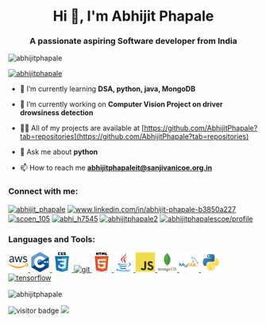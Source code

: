<h1 align="center">Hi 👋, I'm Abhijit Phapale</h1>
<h3 align="center">A passionate aspiring Software developer from India</h3>

<p align="left"> <img src="https://komarev.com/ghpvc/?username=abhijitphapale&label=Profile%20views&color=0e75b6&style=flat" alt="abhijitphapale" /> </p>

<p align="left"> <a href="https://github.com/ryo-ma/github-profile-trophy"><img src="https://github-profile-trophy.vercel.app/?username=abhijitphapale" alt="abhijitphapale" /></a> </p>

- 🌱 I’m currently learning **DSA, python, java, MongoDB**

- 🔭 I’m currently working on **Computer Vision Project on driver drowsiness detection**

- 👨‍💻 All of my projects are available at [https://github.com/AbhijitPhapale?tab=repositories](https://github.com/AbhijitPhapale?tab=repositories)

- 💬 Ask me about **python**

- 📫 How to reach me **abhijitphapaleit@sanjivanicoe.org.in**

<h3 align="left">Connect with me:</h3>
<p align="left">
<a href="https://twitter.com/abhijit_phapale" target="blank"><img align="center" src="https://raw.githubusercontent.com/rahuldkjain/github-profile-readme-generator/master/src/images/icons/Social/twitter.svg" alt="abhijit_phapale" height="30" width="40" /></a>
<a href="https://linkedin.com/in/www.linkedin.com/in/abhijit-phapale-b3850a227" target="blank"><img align="center" src="https://raw.githubusercontent.com/rahuldkjain/github-profile-readme-generator/master/src/images/icons/Social/linked-in-alt.svg" alt="www.linkedin.com/in/abhijit-phapale-b3850a227" height="30" width="40" /></a>
<a href="https://www.codechef.com/users/scoen_105" target="blank"><img align="center" src="https://cdn.jsdelivr.net/npm/simple-icons@3.1.0/icons/codechef.svg" alt="scoen_105" height="30" width="40" /></a>
<a href="https://www.hackerrank.com/abhi_h7545" target="blank"><img align="center" src="https://raw.githubusercontent.com/rahuldkjain/github-profile-readme-generator/master/src/images/icons/Social/hackerrank.svg" alt="abhi_h7545" height="30" width="40" /></a>
<a href="https://www.leetcode.com/abhijitphapale2" target="blank"><img align="center" src="https://raw.githubusercontent.com/rahuldkjain/github-profile-readme-generator/master/src/images/icons/Social/leet-code.svg" alt="abhijitphapale2" height="30" width="40" /></a>
<a href="https://auth.geeksforgeeks.org/user/abhijitphapalescoe/profile" target="blank"><img align="center" src="https://raw.githubusercontent.com/rahuldkjain/github-profile-readme-generator/master/src/images/icons/Social/geeks-for-geeks.svg" alt="abhijitphapalescoe/profile" height="30" width="40" /></a>
</p>

<h3 align="left">Languages and Tools:</h3>
<p align="left"> <a href="https://aws.amazon.com" target="_blank" rel="noreferrer"> <img src="https://raw.githubusercontent.com/devicons/devicon/master/icons/amazonwebservices/amazonwebservices-original-wordmark.svg" alt="aws" width="40" height="40"/> </a> <a href="https://www.w3schools.com/cpp/" target="_blank" rel="noreferrer"> <img src="https://raw.githubusercontent.com/devicons/devicon/master/icons/cplusplus/cplusplus-original.svg" alt="cplusplus" width="40" height="40"/> </a> <a href="https://www.w3schools.com/css/" target="_blank" rel="noreferrer"> <img src="https://raw.githubusercontent.com/devicons/devicon/master/icons/css3/css3-original-wordmark.svg" alt="css3" width="40" height="40"/> </a> <a href="https://git-scm.com/" target="_blank" rel="noreferrer"> <img src="https://www.vectorlogo.zone/logos/git-scm/git-scm-icon.svg" alt="git" width="40" height="40"/> </a> <a href="https://www.w3.org/html/" target="_blank" rel="noreferrer"> <img src="https://raw.githubusercontent.com/devicons/devicon/master/icons/html5/html5-original-wordmark.svg" alt="html5" width="40" height="40"/> </a> <a href="https://www.java.com" target="_blank" rel="noreferrer"> <img src="https://raw.githubusercontent.com/devicons/devicon/master/icons/java/java-original.svg" alt="java" width="40" height="40"/> </a> <a href="https://developer.mozilla.org/en-US/docs/Web/JavaScript" target="_blank" rel="noreferrer"> <img src="https://raw.githubusercontent.com/devicons/devicon/master/icons/javascript/javascript-original.svg" alt="javascript" width="40" height="40"/> </a> <a href="https://www.mongodb.com/" target="_blank" rel="noreferrer"> <img src="https://raw.githubusercontent.com/devicons/devicon/master/icons/mongodb/mongodb-original-wordmark.svg" alt="mongodb" width="40" height="40"/> </a> <a href="https://www.mysql.com/" target="_blank" rel="noreferrer"> <img src="https://raw.githubusercontent.com/devicons/devicon/master/icons/mysql/mysql-original-wordmark.svg" alt="mysql" width="40" height="40"/> </a> <a href="https://www.python.org" target="_blank" rel="noreferrer"> <img src="https://raw.githubusercontent.com/devicons/devicon/master/icons/python/python-original.svg" alt="python" width="40" height="40"/> </a> <a href="https://www.tensorflow.org" target="_blank" rel="noreferrer"> <img src="https://www.vectorlogo.zone/logos/tensorflow/tensorflow-icon.svg" alt="tensorflow" width="40" height="40"/> </a> </p>

<p><img align="center" src="https://github-readme-stats.vercel.app/api/top-langs?username=abhijitphapale&show_icons=true&locale=en&layout=compact" alt="abhijitphapale" /></p>

![visitor badge](https://visitor-badge.glitch.me/badge?page_id=AbhijitPhapale.visitor-badge&left_color=red&right_color=green&left_text=Hello%20Visitors)
<img height="180em" src="https://github-readme-stats.vercel.app/api?username=AbhijitPhapale&show_icons=true&hide_border=true&&count_private=true&include_all_commits=true" />



